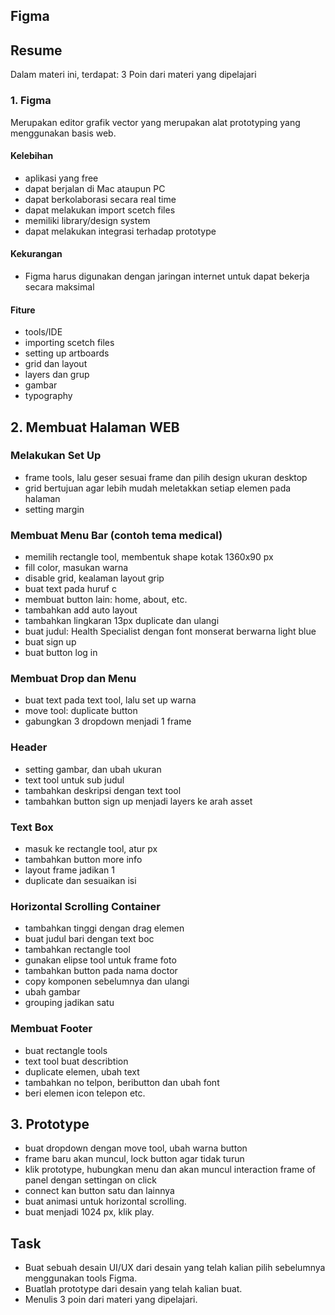 ## Figma

## Resume
Dalam materi ini, terdapat:
3 Poin dari materi yang dipelajari

### 1. Figma
Merupakan editor grafik vector yang merupakan alat prototyping yang menggunakan basis web.
#### Kelebihan
- aplikasi yang free
- dapat berjalan di Mac ataupun PC
- dapat berkolaborasi secara real time
- dapat melakukan import scetch files
- memiliki library/design system
- dapat melakukan integrasi terhadap prototype
#### Kekurangan
- Figma harus digunakan dengan jaringan internet untuk dapat bekerja secara maksimal
#### Fiture
- tools/IDE
- importing scetch files
- setting up artboards
- grid dan layout
- layers dan grup
- gambar
- typography

## 2. Membuat Halaman WEB
### Melakukan Set Up
- frame tools, lalu geser sesuai frame dan pilih design ukuran desktop
- grid bertujuan agar lebih mudah meletakkan setiap elemen pada halaman
- setting margin
### Membuat Menu Bar (contoh tema medical)
- memilih rectangle tool, membentuk shape kotak 1360x90 px
- fill color, masukan warna 
- disable grid, kealaman layout grip
- buat text pada huruf c
- membuat button lain: home, about, etc.
- tambahkan add auto layout
- tambahkan lingkaran 13px duplicate dan ulangi
- buat judul: Health Specialist dengan font monserat berwarna light blue
- buat sign up
- buat button log in
### Membuat Drop dan Menu
- buat text pada text tool, lalu set up warna 
- move tool: duplicate button 
- gabungkan 3 dropdown menjadi 1 frame
### Header
- setting gambar, dan ubah ukuran
- text tool untuk sub judul
- tambahkan deskripsi dengan text tool
- tambahkan button sign up menjadi layers ke arah asset
### Text Box
- masuk ke rectangle tool, atur px
- tambahkan button more info
- layout frame jadikan 1
- duplicate dan sesuaikan isi
### Horizontal Scrolling Container
- tambahkan tinggi dengan drag elemen
- buat judul bari dengan text boc
- tambahkan rectangle tool
- gunakan elipse tool untuk frame foto
- tambahkan button pada nama doctor
- copy komponen sebelumnya dan ulangi
- ubah gambar
- grouping jadikan satu 
### Membuat Footer
- buat rectangle tools
- text tool buat describtion
- duplicate elemen, ubah text
- tambahkan no telpon, beributton dan ubah font
- beri elemen icon telepon etc.

## 3. Prototype
- buat dropdown dengan move tool, ubah warna button
- frame baru akan muncul, lock button agar tidak turun
- klik prototype, hubungkan menu dan akan muncul interaction frame of panel dengan settingan on click
- connect kan button satu dan lainnya
- buat animasi untuk horizontal scrolling.
- buat menjadi 1024 px, klik play.



## Task
- Buat sebuah desain UI/UX dari desain yang telah kalian pilih sebelumnya menggunakan tools Figma.  
- Buatlah prototype dari desain yang telah kalian buat.
- Menulis 3 poin dari materi yang dipelajari.
 

